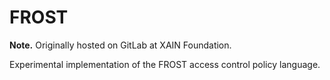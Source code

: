 # FROST

**Note.** Originally hosted on GitLab at XAIN Foundation.

Experimental implementation of the FROST access control policy language.
